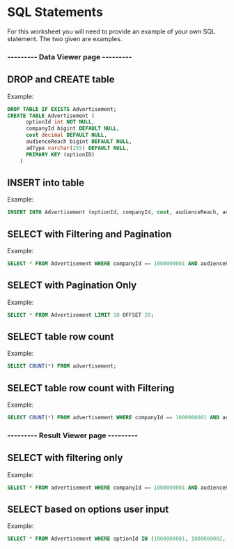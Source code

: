 # SQL Statements

For this worksheet you will need to provide an example of your own SQL statement. The two given are examples.


### --------- Data Viewer page ---------
## DROP and CREATE table
Example:
```sql
DROP TABLE IF EXISTS Advertisement;
CREATE TABLE Advertisement (
      optionId int NOT NULL,
      companyId bigint DEFAULT NULL,
      cost decimal DEFAULT NULL,
      audienceReach bigint DEFAULT NULL,
      adType varchar(255) DEFAULT NULL,
      PRIMARY KEY (optionID)
    )
```

## INSERT into table
Example:
```sql
INSERT INTO Advertisement (optionId, companyId, cost, audienceReach, adType) VALUES (1000000001, 1000000001, 1000, 4000, "Fixed");
```

## SELECT with Filtering and Pagination
Example:
```sql
SELECT * FROM Advertisement WHERE companyId == 1000000001 AND audienceReach = 4000 LIMIT 10 OFFSET 20;
```

## SELECT with Pagination Only
Example:
```sql
SELECT * FROM Advertisement LIMIT 10 OFFSET 20;
```

## SELECT table row count
Example:
```sql
SELECT COUNT(*) FROM advertisement;
```

## SELECT table row count with Filtering
Example:
```sql
SELECT COUNT(*) FROM advertisement WHERE companyId == 1000000001 AND audienceReach = 4000;
```

### --------- Result Viewer page ---------
## SELECT with filtering only
Example:
```sql
SELECT * FROM advertisement WHERE companyId == 1000000001 AND audienceReach = 4000;
```

## SELECT based on options user input
Example:
```sql
SELECT * FROM Advertisement WHERE optionId IN (1000000001, 1000000002, 1000000003);
```